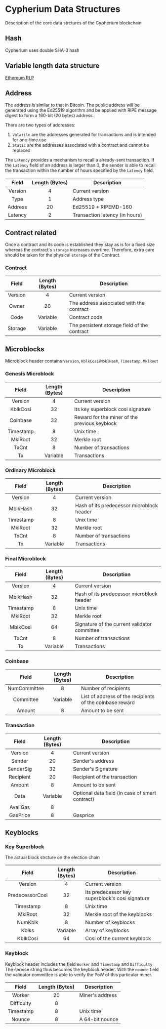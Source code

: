 # Cypherium Data Structures

Description of the core data strctures of the Cypherium blockchain

## Hash
Cypherium uses double SHA-3 hash

## Variable length data structure
[Ethereum RLP](https://github.com/ethereum/wiki/wiki/RLP)

## Address
The address is similar to that in Bitcoin. The public address will be generated 
using the Ed25519 algorithm and be applied with RIPE message digest to form a 
160-bit (20 bytes) address. 

There are two types of addresses:
1. `Volatile` are the addresses generated for transactions and is intended for one-time use
2. `Static` are the addresses associated with a contract and cannot be replaced

The `Latency` provides a mechanism to recall a already-sent transaction. If the `Latency` field
of an address is larger than 0, the sender is able to recall the transaction within the number 
of hours specified by the `Latency` field.

Field           |Length (Bytes)|Description
:--------------:|:------------:|------------------
Version         |4             |Current version
Type            |1             |Address type 
Address         |20            |Ed25519 + RIPEMD-160
Latency         |2             |Transaction latency (in hours)


## Contract related
Once a contract and its code is established they stay as is for a fixed size 
whereas the contract's `storage` increases overtime. Therefore, extra care should 
be taken for the physical `storage` of the Contract. 

### Contract
Field           |Length (Bytes)|Description
:--------------:|:------------:|------------------
Version         |4             |Current version
Owner           |20            |The address associated with the contract
Code            |Variable      |Contract code
Storage         |Variable      |The persistent storage field of the contract


## Microblocks
Microblock header contains `Version`, `KblkCosi`/`MbklHash`, `Timestamp`, `MklRoot`

### Genesis Microblock
Field           |Length (Bytes)|Description
:--------------:|:------------:|------------------
Version         |4             |Current version
KblkCosi        |32            |Its key superblock cosi signature
Coinbase        |32            |Reward for the miner of the previous keyblock
Timestamp       |8             |Unix time
MklRoot         |32            |Merkle root
TxCnt           |8             |Number of transactions
Tx              |Variable      |Transactions

### Ordinary Microblock
Field           |Length (Bytes)|Description
:--------------:|:------------:|------------------
Version         |4             |Current version
MblkHash        |32            |Hash of its predecessor microblock header
Timestamp       |8             |Unix time
MklRoot         |32            |Merkle root
TxCnt           |8             |Number of transactions
Tx              |Variable      |Transactions

### Final Microblock
Field           |Length (Bytes)|Description
:--------------:|:------------:|------------------
Version         |4             |Current version
MblkHash        |32            |Hash of its predecessor microblock header
Timestamp       |8             |Unix time
MklRoot         |32            |Merkle root
MblkCosi        |64            |Signature of the current validator committee
TxCnt           |8             |Number of transactions
Tx              |Variable      |Transactions

### Coinbase
Field           |Length (Bytes)|Description
:--------------:|:------------:|------------------
NumCommittee    |8             |Number of recipients
Committee       |Variable      |List of address of the recipients of the coinbase reward
Amount          |8             |Amount to be sent

### Transaction
Field           |Length (Bytes)|Description
:--------------:|:------------:|------------------
Version         |4             |Current version
Sender          |20            |Sender's address
SenderSig       |32            |Sender's Signature
Recipient       |20            |Recipient of the transaction
Amount          |8             |Amount to be sent
Data            |Variable      |Optional data field (in case of smart contract)
AvailGas        |8             |
GasPrice        |8             |Gasprice

## Keyblocks

### Key Superblock
The actual block strcture on the election chain

Field           |Length (Bytes)|Description
:--------------:|:------------:|------------------
Version         |4             |Current version
PredecessorCosi |32            |Its predecessor key superblock's cosi signature
Timestamp       |8             |Unix time
MklRoot         |32            |Merkle root of the keyblocks
NumKblk         |8             |Number of keyblocks
Kblks           |Variable      |Array of keyblocks
KblkCosi        |64            |Cosi of the current keyblock

### Keyblock
Keyblock header includes the field `Worker` and `Timestamp` and `Difficulty`
The service string thus becomes the keyblock header. With the `nounce` field 
the validator committee is able to verify the PoW of this particular miner.

Field           |Length (Bytes)|Description
:--------------:|:------------:|------------------
Worker          |20            |Miner's address
Difficulty      |8             |
Timestamp       |8             |Unix time
Nounce          |8             |A 64-bit nounce
